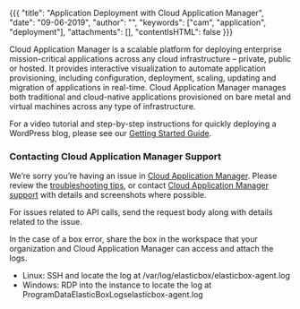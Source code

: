 {{{
"title": "Application Deployment with Cloud Application Manager",
"date": "09-06-2019",
"author": "",
"keywords": ["cam", "application", "deployment"],
"attachments": [],
"contentIsHTML": false
}}}

Cloud Application Manager is a scalable platform for deploying enterprise mission-critical applications across any cloud infrastructure – private, public or hosted. It provides interactive visualization to automate application provisioning, including configuration, deployment, scaling, updating and migration of applications in real-time. Cloud Application Manager manages both traditional and cloud-native applications provisioned on bare metal and virtual machines across any type of infrastructure.

For a video tutorial and step-by-step instructions for quickly deploying a WordPress blog, please see our [Getting Started Guide](https://www.ctl.io/guides/cloud-application-manager/application-deployment-with-cloud-application-manager/).

### Contacting Cloud Application Manager Support

We’re sorry you’re having an issue in [Cloud Application Manager](https://www.ctl.io/cloud-application-manager/). Please review the [troubleshooting tips](../Troubleshooting/troubleshooting-tips.md), or contact [Cloud Application Manager support](mailto:incident@CenturyLink.com) with details and screenshots where possible.

For issues related to API calls, send the request body along with details related to the issue.

In the case of a box error, share the box in the workspace that your organization and Cloud Application Manager can access and attach the logs.

* Linux: SSH and locate the log at /var/log/elasticbox/elasticbox-agent.log
* Windows: RDP into the instance to locate the log at ProgramDataElasticBoxLogselasticbox-agent.log
